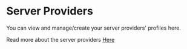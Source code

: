 # Server Providers

You can view and manage/create your server providers' profiles here.

Read more about the server providers [Here](/servers/server-providers)